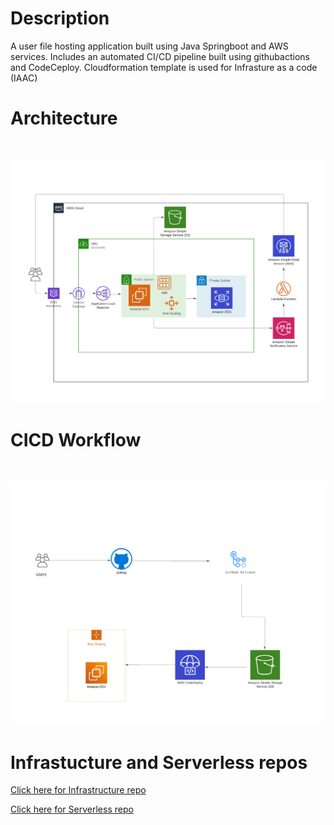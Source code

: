 # Description
A user file hosting application built using Java Springboot and AWS services. Includes an automated CI/CD pipeline built using githubactions and CodeCeploy. Cloudformation template is used for Infrasture as a code (IAAC)

# Architecture

<br/>

![image](https://github.com/SaiChandGhanta/1-user-file-hosting-webapp/blob/main/architecture.png)
<br/>

# CICD Workflow

<br/>

![image](https://github.com/SaiChandGhanta/1-user-file-hosting-webapp/blob/main/CICD.png)
<br/>

# Infrastucture and Serverless repos

[Click here for Infrastructure repo](https://github.com/SaiChandGhanta/2-user-file-hosting-infrastructure)

[Click here for Serverless repo](https://github.com/SaiChandGhanta/3-user-file-hosting-serverless)




